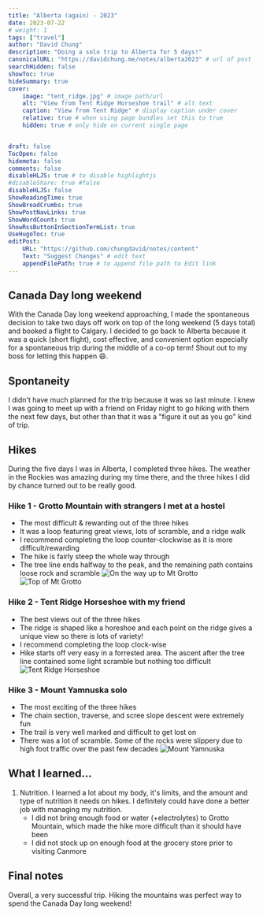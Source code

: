 ```yaml
---
title: "Alberta (again) - 2023"
date: 2023-07-22
# weight: 1
tags: ["travel"]
author: "David Chung"
description: "Doing a solo trip to Alberta for 5 days!"
canonicalURL: "https://davidchung.me/notes/alberta2023" # url of post
searchHidden: false
showToc: true
hideSummary: true
cover:
    image: "tent_ridge.jpg" # image path/url
    alt: "View from Tent Ridge Horseshoe trail" # alt text
    caption: "View from Tent Ridge" # display caption under cover
    relative: true # when using page bundles set this to true
    hidden: true # only hide on current single page


draft: false
TocOpen: false
hidemeta: false
comments: false
disableHLJS: true # to disable highlightjs
#disableShare: true #false
disableHLJS: false
ShowReadingTime: true
ShowBreadCrumbs: true
ShowPostNavLinks: true
ShowWordCount: true
ShowRssButtonInSectionTermList: true
UseHugoToc: true
editPost:
    URL: "https://github.com/chungdavid/notes/content"
    Text: "Suggest Changes" # edit text
    appendFilePath: true # to append file path to Edit link
---
```

## Canada Day long weekend
With the Canada Day long weekend approaching, I made the spontaneous decision to take two days off work on top of the long weekend (5 days total) and booked a flight to Calgary. I decided to go back to Alberta because it was a quick (short flight), cost effective, and convenient option especially for a spontaneous trip during the middle of a co-op term! Shout out to my boss for letting this happen 😄.

## Spontaneity
I didn't have much planned for the trip because it was so last minute. I knew I was going to meet up with a friend on Friday night to go hiking with them the next few days, but other than that it was a "figure it out as you go" kind of trip.

## Hikes
During the five days I was in Alberta, I completed three hikes. The weather in the Rockies was amazing during my time there, and the three hikes I did by chance turned out to be really good.

### Hike 1 - Grotto Mountain with strangers I met at a hostel
- The most difficult & rewarding out of the three hikes
- It was a loop featuring great views, lots of scramble, and a ridge walk
- I recommend completing the loop counter-clockwise as it is more difficult/rewarding
- The hike is fairly steep the whole way through
- The tree line ends halfway to the peak, and the remaining path contains loose rock and scramble
![On the way up to Mt Grotto](grotto_mt1.jpg)
![Top of Mt Grotto](grotto_mt2.jpg)

### Hike 2 - Tent Ridge Horseshoe with my friend
- The best views out of the three hikes
- The ridge is shaped like a horeshoe and each point on the ridge gives a unique view so there is lots of variety!
- I recommend completing the loop clock-wise
- Hike starts off very easy in a forrested area. The ascent after the tree line contained some light scramble but nothing too difficult
![Tent Ridge Horseshoe](tent_ridge.jpg)

### Hike 3 - Mount Yamnuska solo
- The most exciting of the three hikes
- The chain section, traverse, and scree slope descent were extremely fun
- The trail is very well marked and difficult to get lost on
- There was a lot of scramble. Some of the rocks were slippery due to high foot traffic over the past few decades
![Mount Yamnuska](mt_yamnuska.jpg)

## What I learned...

1. Nutrition. I learned a lot about my body, it's limits, and the amount and type of nutrition it needs on hikes. I definitely could have done a better job with managing my nutrition. 
    - I did not bring enough food or water (+electrolytes) to Grotto Mountain, which made the hike more difficult than it should have been
    - I did not stock up on enough food at the grocery store prior to visiting Canmore

## Final notes
Overall, a very successful trip. Hiking the mountains was perfect way to spend the Canada Day long weekend!